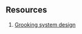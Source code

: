 ## Resources
1. [Grooking system design](https://www.educative.io/courses/grokking-the-system-design-interview)
